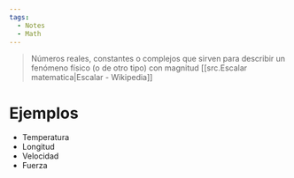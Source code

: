```yaml
---
tags:
  - Notes
  - Math
---
```

> Números reales, constantes o complejos que sirven para describir un fenómeno físico (o de otro tipo) con magnitud
> [[src.Escalar matematica|Escalar - Wikipedia]]
# Ejemplos
- Temperatura
- Longitud
- Velocidad
- Fuerza